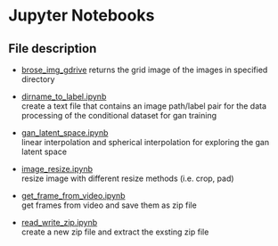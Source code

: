 # Jupyter Notebooks

## File description

- [brose_img_gdrive](https://nbviewer.jupyter.org/github/tramadol-hydrochloride/notebook/blob/master/browse_img_gdrive.ipynb)  returns the grid image of the images in specified directory

- [dirname_to_label.ipynb](https://nbviewer.jupyter.org/github/tramadol-hydrochloride/notebook/blob/master/dirname_to_label.ipynb)  
create a text file that contains an image path/label pair for the data processing of the conditional dataset for gan training

- [gan_latent_space.ipynb](https://nbviewer.jupyter.org/github/tramadol-hydrochloride/notebook/blob/master/gan_latent_space.ipynb)    
linear interpolation and spherical interpolation for exploring the gan latent space

- [image_resize.ipynb](https://nbviewer.jupyter.org/github/tramadol-hydrochloride/notebook/blob/master/image_resize.ipynb)  
resize image with different resize methods (i.e. crop, pad)

- [get_frame_from_video.ipynb](https://nbviewer.jupyter.org/github/tramadol-hydrochloride/notebook/blob/master/get_frame_from_video.ipynb)  
get frames from video and save them as zip file

- [read_write_zip.ipynb](https://nbviewer.jupyter.org/github/tramadol-hydrochloride/notebook/blob/master/read_write_zipfile.ipynb)  
create a new zip file and extract the exsting zip file
